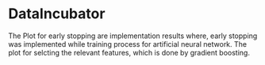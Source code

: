 # DataIncubator
The Plot for early stopping are implementation results where, early stopping was implemented while training process for artificial neural network.
The plot for selcting the relevant features, which is done by gradient boosting.
